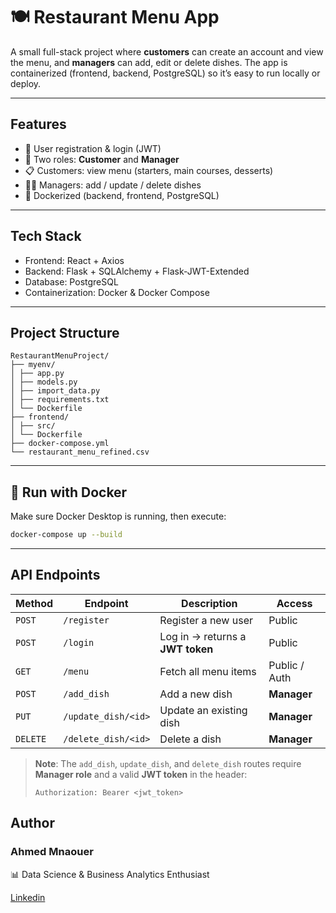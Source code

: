 # 🍽️ Restaurant Menu App

A small full-stack project where **customers** can create an account and view the menu, and **managers** can add, edit or delete dishes. The app is containerized (frontend, backend, PostgreSQL) so it’s easy to run locally or deploy.

---

## Features

- 🔐 User registration & login (JWT)
- 👤 Two roles: **Customer** and **Manager**
- 📋 Customers: view menu (starters, main courses, desserts)
- 🧑‍💼 Managers: add / update / delete dishes
- 🐳 Dockerized (backend, frontend, PostgreSQL)

---

## Tech Stack

- Frontend: React + Axios  
- Backend: Flask + SQLAlchemy + Flask-JWT-Extended  
- Database: PostgreSQL  
- Containerization: Docker & Docker Compose

---

## Project Structure

```
RestaurantMenuProject/
├── myenv/
│ ├── app.py
│ ├── models.py
│ ├── import_data.py
│ ├── requirements.txt
│ └── Dockerfile
├── frontend/
│ ├── src/
│ └── Dockerfile
├── docker-compose.yml
└── restaurant_menu_refined.csv
```

---

## 🐳 Run with Docker

Make sure Docker Desktop is running, then execute:

```bash
docker-compose up --build
```

---

## API Endpoints


| Method  | Endpoint                  | Description                          | Access         |
|---------|---------------------------|--------------------------------------|----------------|
| `POST`  | `/register`               | Register a new user                  | Public         |
| `POST`  | `/login`                  | Log in → returns a **JWT token**     | Public         |
| `GET`   | `/menu`                   | Fetch all menu items                 | Public / Auth  |
| `POST`  | `/add_dish`               | Add a new dish                       | **Manager**    |
| `PUT`   | `/update_dish/<id>`       | Update an existing dish              | **Manager**    |
| `DELETE`| `/delete_dish/<id>`       | Delete a dish                        | **Manager**    |

> **Note**: The `add_dish`, `update_dish`, and `delete_dish` routes require **Manager role** and a valid **JWT token** in the header:
> ```
> Authorization: Bearer <jwt_token>
> ```

## Author
### Ahmed Mnaouer
📊 Data Science & Business Analytics Enthusiast

[Linkedin](https://www.linkedin.com/in/ahmedmnaouer/)
